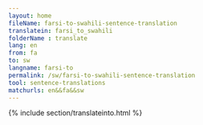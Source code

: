 ```yaml
---
layout: home
fileName: farsi-to-swahili-sentence-translation
translatein: farsi_to_swahili
folderName : translate
lang: en
from: fa
to: sw
langname: farsi-to
permalink: /sw/farsi-to-swahili-sentence-translation
tool: sentence-translations
matchurls: en&&fa&&sw
---
```

{% include section/translateinto.html %}
